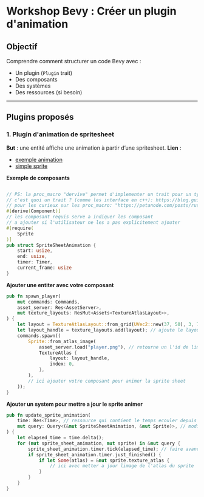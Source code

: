 # Workshop Bevy : Créer un plugin d'animation

## Objectif

Comprendre comment structurer un code Bevy avec :
- Un plugin (`Plugin` trait)
- Des composants
- Des systèmes
- Des ressources (si besoin)

---

## Plugins proposés

### 1. Plugin d'animation de spritesheet

**But** : une entité affiche une animation à partir d’une spritesheet.
**Lien** :
  - [exemple animation](https://bevyengine.org/examples/2d-rendering/sprite-sheet/)
  - [simple sprite](https://bevyengine.org/examples/2d-rendering/sprite/)

**Exemple de composants**
```rust

// PS: la proc_macro "dervive" permet d'implementer un trait pour un type
// c'est quoi un trait ? (comme les interface en c++): https://blog.guillaume-gomez.fr/Rust/2/2
// pour les curieux sur les proc_macro: "https://petanode.com/posts/rust-proc-macro/": (perder pas votre temps dessus)
#[derive(Component)]
// les composant requis serve a indiquer les composant
// a ajouter si l'utilisateur ne les a pas explicitement ajouter
#[require(
    Sprite
)]
pub struct SpriteSheetAnimation {
    start: usize,
    end: usize,
    timer: Timer,
    current_frame: usize
}

```

**Ajouter une entiter avec votre composant**
```rust
pub fn spawn_player(
    mut commands: Commands,
    asset_server: Res<AssetServer>,
    mut texture_layouts: ResMut<Assets<TextureAtlasLayout>>,
) {
    let layout = TextureAtlasLayout::from_grid(UVec2::new(37, 50), 3, 7, None, None); // defini comment notre spritesheet et decouper
    let layout_handle = texture_layouts.add(layout); // ajoute le layout dans l'asset storage et retourne l'id pour le retrouver
    commands.spawn((
        Sprite::from_atlas_image(
            asset_server.load("player.png"), // retourne un l'id de limage charger le (l'asset server)
            TextureAtlas {
                layout: layout_handle,
                index: 0,
            },
        ),
        // ici ajouter votre composant pour animer la sprite sheet
    ));
}
```


**Ajouter un system pour mettre a jour le sprite animer**
```rust
pub fn update_sprite_animation(
    time: Res<Time>, // ressource qui contient le temps ecouler depuis la derniere frame
    mut query: Query<(&mut SpriteSheetAnimation, &mut Sprite)>, // modifier la pour quelle contienne le Sprite de lentiter
) {
    let elapsed_time = time.delta();
    for (mut sprite_sheet_animation, mut sprite) in &mut query {
        sprite_sheet_animation.timer.tick(elapsed_time); // faire avancer le Timer
        if sprite_sheet_animation.timer.just_finished() {
            if let Some(atlas) = &mut sprite.texture_atlas {
                // ici avec metter a jour limage de l'atlas du sprite
            }
        }
    }
}
```
